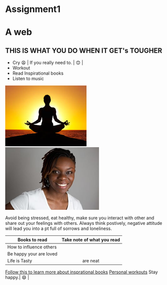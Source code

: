 # Assignment1
# A web
## THIS IS WHAT YOU DO WHEN IT GET's TOUGHER
* Cry :weary: | If you really need to. | :blush: |
* Workout 
* Read Inspirational books
* Listen to music

![alt text](yoga.jpg "Excercise")
![alt text](smile.jpg "Keep a happy face")

Avoid being stressed, eat healthy, make sure you interact with other and share out your feelings with others. Always think postively, negative attitude will lead you into a pt full of sorrows and loneliness.

| Books to read      | Take note of what you read         |
| -------------      |:-------------:| 
| How to influence others        | 
| Be happy your are loved  |      |   
| Life is Tasty| are neat      |

[Follow this to learn more about insprational books](https://www.google.com.gh/webhp?sourceid=chrome-instant&ion=1&espv=2&ie=UTF-8#q=inspirational+books)
[Personal workouts](http://www.moneycrashers.com/indoor-at-home-exercises-without-equipment/)
Stay happy.| :smile: |




